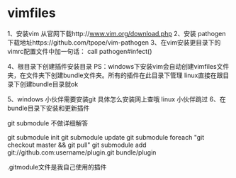 # vimfiles
1、安装vim 从官网下载http://www.vim.org/download.php
2、安装 pathogen 下载地址https://github.com/tpope/vim-pathogen
3、在vim安装更目录下的vimrc配置文件中加一句话：
call pathogen#infect()

4、根目录下创建插件安装目录
PS：windows下安装vim会自动创建vimfiles文件夹，在文件夹下创建bundle文件夹。所有的插件在此目录下管理
linux直接在跟目录下创建bundle目录就ok

5、windows 小伙伴需要安装git  具体怎么安装网上查哦 linux 小伙伴跳过
6、在bundle目录下安装和更新插件

git submodule 不做详细解答

git submodule init
git submodule update
git submodule foreach "git checkout master && git pull"
git submodule add git://github.com:username/plugin.git bundle/plugin



.gitmodule文件是我自己使用的插件
